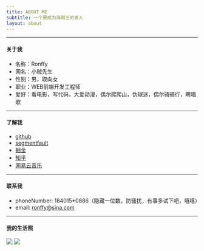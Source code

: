 ```yaml
---
title: ABOUT ME
subtitle: 一个要成为海贼王的男人
layout: about
---
```


---------------------------------------

#### 关于我

-  名称：Ronffy
-  网名：小贼先生
-  性别：男，取向女
-  职业：WEB前端开发工程师
-  爱好：看电影，写代码，大爱动漫，偶尔爬爬山，伪球迷，偶尔骑骑行，瞎唱歌

---------------------------------------

#### 了解我

-  [github](https://github.com/ronffy)
-  [segmentfault](https://segmentfault.com/u/wanghairong)
-  [掘金](https://juejin.im/user/5abb7ac8f265da23961271e6)
-  [知乎](https://www.zhihu.com/people/webr)
-  [网易云音乐](https://music.163.com/#/user/home?id=475802760)

---------------------------------------

#### 联系我

-  phoneNumber: 184015*0886（隐藏一位数，防骚扰，有事多试下吧，嘻嘻）
-  email: ronffy@sina.com

---------------------------------------

#### 我的生活照
![](/img/myself1.jpeg) ![](/img/myself3.jpeg)
